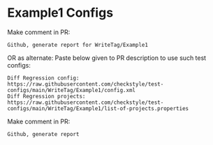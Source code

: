 # Example1 Configs
Make comment in PR:
```
Github, generate report for WriteTag/Example1
```
OR as alternate:
Paste below given to PR description to use such test configs:
```
Diff Regression config: https://raw.githubusercontent.com/checkstyle/test-configs/main/WriteTag/Example1/config.xml
Diff Regression projects: https://raw.githubusercontent.com/checkstyle/test-configs/main/WriteTag/Example1/list-of-projects.properties
```
Make comment in PR:
```
Github, generate report
```
